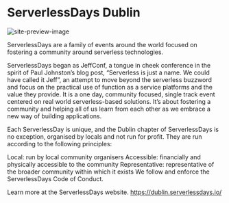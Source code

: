 # ServerlessDays Dublin

![site-preview-image](https://github.com/serverlessdays-dublin/dublin.serverlessdays.io-astro/blob/main/public/dublin-site-preview.png)

ServerlessDays are a family of events around the world focused on fostering a community around serverless technologies.

ServerlessDays began as JeffConf, a tongue in cheek conference in the spirit of Paul Johnston’s blog post, “Serverless is just a name. We could have called it Jeff”, an attempt to move beyond the serverless buzzword and focus on the practical use of function as a service platforms and the value they provide. It is a one day, community focused, single track event centered on real world serverless-based solutions. It’s about fostering a community and helping all of us learn from each other as we embrace a new way of building applications.

Each ServerlessDay is unique, and the Dublin chapter of ServerlessDays is no exception, organised by locals and not run for profit. They are run according to the following principles:

Local: run by local community organisers
Accessible: financially and physically accessible to the community
Representative: representative of the broader community within which it exists
We follow and enforce the ServerlessDays Code of Conduct.

Learn more at the ServerlessDays website. https://dublin.serverlessdays.io/
